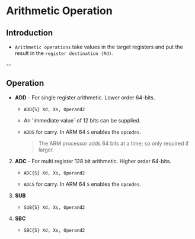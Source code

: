# Arithmetic Operation

## Introduction

* `Arithmetic operations` take values in the target registers and put the result in the `register destination (Rd)`.

--

## Operation

* __ADD__ - For single register arithmetic. Lower order 64-bits.

    * `ADD{S} Xd, Xs, Operand2`

    *  An 'immediate value` of 12 bits can be supplied.

    * `ADDS` for carry. In ARM 64 `S` enables the `opcodes`.

        > The ARM processor adds 64 bits at a time; so only required if larger.

2. __ADC__ - For multi register 128 bit arithmetic. Higher order 64-bits.

    * `ADC{S} Xd, Xs, Operand2`

    * `ADCS` for carry. In ARM 64 `S` enables the `opcodes`.

3. __SUB__

    * `SUB{S} Xd, Xs, Operand2`

4. __SBC__

    * `SBC{S} Xd, Xs, Operand2`

